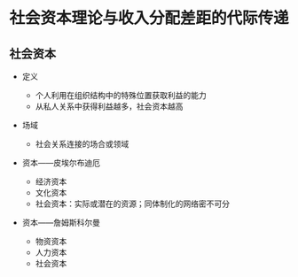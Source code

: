 # 社会资本理论与收入分配差距的代际传递

## 社会资本

- 定义
  - 个人利用在组织结构中的特殊位置获取利益的能力
  - 从私人关系中获得利益越多，社会资本越高

- 场域
  - 社会关系连接的场合或领域
- 资本——皮埃尔布迪厄
  - 经济资本
  - 文化资本
  - 社会资本：实际或潜在的资源；同体制化的网络密不可分
- 资本——詹姆斯科尔曼
  - 物资资本
  - 人力资本
  - 社会资本